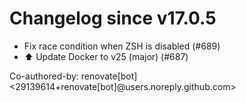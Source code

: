 # Changelog since v17.0.5
- Fix race condition when ZSH is disabled (#689) 
- ⬆️ Update Docker to v25 (major) (#687)

Co-authored-by: renovate[bot] <29139614+renovate[bot]@users.noreply.github.com> 
